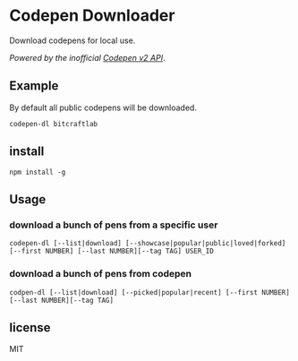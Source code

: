# Codepen Downloader

Download codepens for local use.  

_Powered by the inofficial [Codepen v2 API](http://cpv2api.com/)_.

## Example

By default all public codepens will be downloaded.  

    codepen-dl bitcraftlab


## install

    npm install -g

## Usage

### download a bunch of pens from a specific user

    codepen-dl [--list|download] [--showcase|popular|public|loved|forked] [--first NUMBER] [--last NUMBER][--tag TAG] USER_ID

### download a bunch of pens from codepen

    codpen-dl [--list|download] [--picked|popular|recent] [--first NUMBER] [--last NUMBER][--tag TAG]


## license

MIT

